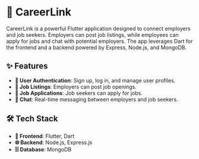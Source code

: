 # 🌟 CareerLink

CareerLink is a powerful Flutter application designed to connect employers and job seekers. Employers can post job listings, while employees can apply for jobs and chat with potential employers. The app leverages Dart for the frontend and a backend powered by Express, Node.js, and MongoDB.

## ✨ Features

- **🔐 User Authentication**: Sign up, log in, and manage user profiles.
- **💼 Job Listings**: Employers can post job openings.
- **📄 Job Applications**: Job seekers can apply for jobs.
- **💬 Chat**: Real-time messaging between employers and job seekers.

## 🛠️ Tech Stack

- **📱 Frontend**: Flutter, Dart
- **🌐 Backend**: Node.js, Express.js
- **🗄️ Database**: MongoDB
